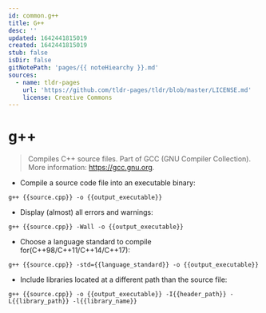 ```yaml
---
id: common.g++
title: G++
desc: ''
updated: 1642441815019
created: 1642441815019
stub: false
isDir: false
gitNotePath: 'pages/{{ noteHiearchy }}.md'
sources:
  - name: tldr-pages
    url: 'https://github.com/tldr-pages/tldr/blob/master/LICENSE.md'
    license: Creative Commons
---
```

# g++

> Compiles C++ source files.
> Part of GCC (GNU Compiler Collection).
> More information: <https://gcc.gnu.org>.

- Compile a source code file into an executable binary:

`g++ {{source.cpp}} -o {{output_executable}}`

- Display (almost) all errors and warnings:

`g++ {{source.cpp}} -Wall -o {{output_executable}}`

- Choose a language standard to compile for(C++98/C++11/C++14/C++17):

`g++ {{source.cpp}} -std={{language_standard}} -o {{output_executable}}`

- Include libraries located at a different path than the source file:

`g++ {{source.cpp}} -o {{output_executable}} -I{{header_path}} -L{{library_path}} -l{{library_name}}`

